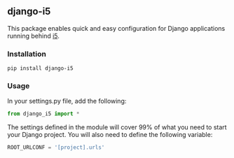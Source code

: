 ## django-i5

This package enables quick and easy configuration for Django applications running behind [i5](https://github.com/nathan-osman/i5).

### Installation

```
pip install django-i5
```

### Usage

In your settings.py file, add the following:

```python
from django_i5 import *
```

The settings defined in the module will cover 99% of what you need to start your Django project. You will also need to define the following variable:

```python
ROOT_URLCONF = '[project].urls'
```
